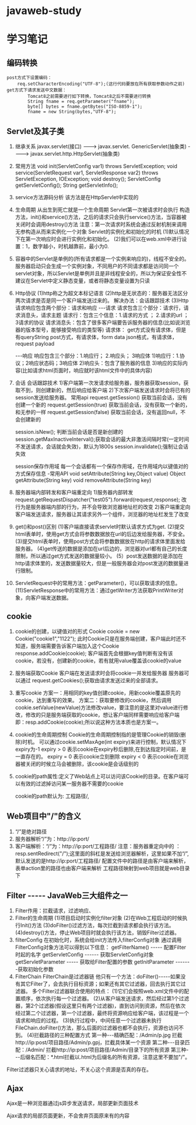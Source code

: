 # javaweb-study
# 学习笔记
## 编码转换
    post方式下设置编码：
        req.setCharacterEncoding("UTF-8");(这行代码要放在所有获取参数动作之前)
    get方式下请求发送中文数据：
            Tomcat8之前需要进行如下转换，Tomcat8之后不需要进行转换
            String fname = req.getParameter("fname");
            byte[] bytes = fname.getBytes("ISO-8859-1");
            fname = new String(bytes,"UTF-8");

## Servlet及其子类
1. 继承关系
javax.servlet(接口) ---> javax.servlet. GenericServlet(抽象类)  ---->  javax.servlet.http.HttpServlet(抽象类)
2. 常用方法
   void init(ServletConfig var1) throws ServletException;
   void service(ServletRequest var1, ServletResponse var2) throws ServletException, IOException;
   void destroy();
   ServletConfig getServletConfig();
   String getServletInfo();
3. service方法源码分析
   该方法是在HttpServlet中实现的
4. 生命周期
    从出生到死亡就是一个生命周期
    Servlet第一次被请求时会执行 构造方法，init()和service()方法，之后的请求只会执行service()方法，当容器被关闭时会调用destroy()方法
    注意：第一次请求时系统会通过反射机制来调用无参构造从而来实例化一个对象
    Servlet的实例化和初始化的时机
    (1)默认情况下在第一次响应时会进行实例化和初始化。
    (2)我们可以在web.xml中进行设置：<load-on-startup>1</load-on-startup>，数字越小，时机越靠前，最小为0.
5. 容器中的Servlet是单例的(所有请求都是一个实例来响应的)，线程不安全的。
    服务器启动只会生成一个实例对象，不同用户的不同请求都是访问同一个servlet对象，所以Servlet是单例并且是非线程安全的，所以为保证安全性不建议在Servlet中定义静态变量，或者将静态变量设置为只读
6. Http协议
    (1)http称之为超文本标记语言
    (2)http是无状态的：服务器无法区分两次请求是否是同一个客户端发送过来的。
       解决办法：会话跟踪技术
    (3)Http请求响应包含两个部分：请求和响应
      ---请求
        请求包含三个部分：请求行，请求消息头，请求主题
            请求行：包含三个信息：1.请求的方式 ； 2.请求的url ； 3请求的协议
            请求消息头：包含了很多客户端要告诉服务器的信息(比如说浏览器的版本型号，能够接受响应的类型等)
            请求体：
               get方式没有请求体，但是有queryString
               post方式，有请求体，form data
               json格式，有请求体，request payload

      ---响应
        响应包含三个部分：1.响应行； 2.响应头； 3响应体
            1)响应行：1.协议；2响应状态码；3响应体
            2)响应头：包含了服务器的信息
            3)响应的实际内容(比如请求html页面时，响应就时该html文件中的具体内容)

7. 会话
    会话跟踪技术
        1)客户端第一次发请求给服务器，服务器获取session，获取不到，则创建新的，然后响应给客户端
        2)下次客户端发送请求时会将已有的session发送给服务器。
    常用api
    request.getSession() 获取当前会话，没有创建一个新的
    request.getSession(true) 获取当前会话，没有获取一个新的，和无参的一样
    request.getSession(false) 获取当前会话，没有返回null，不会创建新的

    session.isNew(); 判断当前会话是否是新创建的
    session.getMaxInactiveInterval();获取会话的最大非激活间隔时常(一定时间不发送请求，会话就会失效)，默认为1800s
    session.invalidate();强制让会话失效

    session保存作用域
    每一个会话都有一个保存作用域，在作用域内以键值对的方式保存信息
    -常用API
    void setAttribute(String key,Object value)
    Object getAttribute(String key)
    void removeAttribute(String key)

8. 服务器端内部转发和客户端重定向
    1)服务器内部转发
    request.getRequestDispatcher("test05").forward(request,response);
    改行为是服务器端内部的行为，并不会导致浏览器地址栏的改变
    2)客户端重定向
    客户端发送请求，服务器让其请求另外一个组件，浏览器的地址栏发生了改变

9. get()和post()区别
   (1)客户端直接请求servlet时默认请求方式为get.
   (2)提交html表单时，使用get方式会将参数数据放在url的后边发给服务器，不安全。
   (3)提交html表单时，使用post方式会将参数数据放在http的请求体里面发给服务器。
   (4)get传送的数据是添加在url后边的，浏览器对url都有自己的长度限制，所以通过get方式发送的数据量较小。
   (5）post发送数据的是添加在http请求体里的，发送数据量较大，但是一般服务器会对post发送的数据量进行限制。

10. ServletRequest中的常用方法：getParameter()，可以获取请求的信息。
(11)ServletResponse中的常用方法：通过getWriter方法获取PrintWriter对象，向客户端发送数据。

## cookie
1. cookie的创建，以键值对的形式
 Cookie cookie = new Cookie("cookie1","1122");
 此时Cookie只是在服务端创建，客户端此时还不知道，服务端需要告诉客户端加入这个Cookie
 response.addCookie(cookie);
 客户端首先会根据key值判断有没有该cookie，若没有，创建新的cookie，若有就用value覆盖该cookie的value

2. 服务端获取Cookie
   客户端在发送请求时会将cookie一并发给服务器
   服务器可以通过
   request.getCookies();获取由请求发送过来的全部请求。

3. 重写cookie
    方案一：用相同的key值创建cookie，用新cookie覆盖原先的cookie，达到重写的效果。
    方案二：获取要修改的cookie，然后调用cookie.setValue(newValue)方法修改value，要注意的是这里对value进行修改，修改的只是服务端获取的cookie，想让客户端同样需要响应给客户端
           即：resp.addCookie(cookie);所以说这种方法本质也是方案一。

 4. cookie的生命周期控制
 Cookie的生命周期控制指的是管理Cookie的销毁(删除)时机。
 可以通过cookie.setMaxAge(int expiry)来进行控制，默认情况下expiry为-1
 expiry > 0 表示cookie在expiry秒后删除,在到达指定时间前，是一直存在的。
 expiry = 0 表示cookie立刻删除
 expiry < 0 表示cookie在浏览器被关闭的时候立马会被删除，该cookie是会话级别的

 5. cookie的path属性:定义了Web站点上可以访问该Cookie的目录。在客户端可以有效的过滤掉访问某一服务器不需要的cookie

    cookie的path默认为: 工程路径/,


 ## Web项目中"/"的含义
 1. “/”是绝对路径
 2. 服务器解析“/”为：http://ip:port/
 3. 客户端解析：“/”为：http://ip:port/工程路径/
 注意：服务器重定向中的 ：resp.sentRedirect("/");这里面的斜杠是发送给浏览器解析，这里如果不加“/”,默认发送的是http://ip:port/工程路径/
       配置文件中的路径是由客户端来解析，表单action里的路径也由客户端来解析
       工程路径映射到web项目就是web目录下


 ## Filter ----- JavaWeb三大组件之一
1. Filter作用：拦截请求，过滤响应、
2. Filter的生命周期
   (1)项目启动时实例化filter对象
   (2)在Web工程启动的时候执行Init()方法
   (3)doFilter()过滤方法，每次拦截到请求都会执行该方法。
   (4)destroy()方法，停止Web项目时就会执行该方法，销毁Filter过滤器。
3. filterConfig
在初始化时，系统会给init方法传入filterConfig对象
通过调用FilterConfig对象方法可以得到以下信息：
getFilterName() ----- 配置Filter时起的名字
getServletConfig ------ 获取ServletConfig对象
getServletParameter ----- 获取给Filter配置的参数
getInitParameter   -------获取初始化参数
4. FilterChain
FilterChain是过滤器链
他只有一个方法：doFilter()-----如果没有其它Filter了，会去执行目标资源；如果还有其它过滤器，回去执行其它过滤器。
多个Filter过滤器联合使用的特点：
(1)它们会按照web.xml文件中的配置顺序，依次执行每一个过滤器。
(2)从客户端发送请求，然后经过第1个过滤器，第2个过滤器(假设这里只有两个过滤器)，直到访问到资源，然后在依次经过第二个过滤器，第一个过滤器，最终将资源响应给客户端，该过程是一个请求和响应的过程。
(3)执行过程中，中间任意一个过滤器未执行FileChain.doFilter()方法，那么后面的过滤器也都不会执行，资源也访问不到。
(4)拦截路径的三种配置方式
 第一种---精确匹配：<url-pattern>/Admin/p.jpg</url-pattern> 拦截http://ip:post/项目路径/Admin/p.gpj，拦截具体某一个资源
 第二种---目录匹配：<url-pattern>/Admin/</url-pattern> 拦截http://ip:post/项目路径/Admin/目录下的所有资源
 第三种---后缀名匹配：<url-pattern>*.html</url-pattern>拦截以.html为后缀名的所有资源，注意这里不要加"/"。

 Filter过滤器只关心请求的地址，不关心这个资源是否真的存在。


 ## Ajax
 Ajax是一种浏览器通过js异步发送请求，局部更新页面技术

 Ajax请求的局部页面更新，不会舍弃页面原来有的内容
